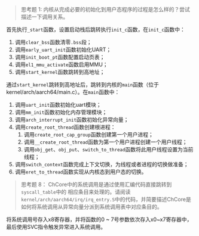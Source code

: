 > 思考题 1: 内核从完成必要的初始化到用户态程序的过程是怎么样的？尝试描述一下调用关系。

首先执行`_start`函数，设置启动栈后跳转执行`init_c`函数，在`init_c`函数中：
1. 调用`clear_bss`函数清零`.bss`段；
2. 调用`early_uart_init`函数初始化UART；
3. 调用`init_boot_pt`函数配置启动页表；
4. 调用`el1_mmu_activate`函数启用MMU；
5. 调用`start_kernel`函数跳转到高地址；

通过`start_kernel`跳转到高地址后，跳转到内核的`main`函数（位于 kernel/arch/aarch64/main.c）。在`main`函数中：
1. 调用`uart_init`函数初始化uart模块；
2. 调用`mm_init`函数初始化内存管理模块；
3. 调用`arch_interrupt_init`函数初始化异常向量；
4. 调用`create_root_thread`函数创建根进程：
   1. 调用`create_root_cap_group`函数创建第一个用户进程；
   2. 调用`__create_root_thread`函数为第一个用户进程创建一个用户线程；
   3. 调用`obj_get`、`obj_put`、`switch_to_thread`函数将此用户线程设置为当前线程；
5. 调用`switch_context`函数完成上下文切换，为线程或者进程的切换做准备；
6. 调用`eret_to_thread`函数实现从内核态到用户态的切换。

> 思考题 8： ChCore中的系统调用是通过使用汇编代码直接跳转到`syscall_table`中的
> 相应条目来处理的。请阅读`kernel/arch/aarch64/irq/irq_entry.S`中的代码，并简要描述ChCore是如何将系统调用从异常向量分派到系统调用表中对应条目的。

将系统调用号存入x8寄存器，并将函数的0 ~ 7号参数依次存入x0~x7寄存器中，最后使用SVC指令触发异常进入系统调用。